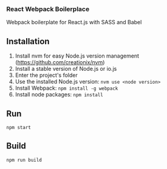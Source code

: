 ### React Webpack Boilerplace

Webpack boilerplate for React.js with SASS and Babel

## Installation

1. Install nvm for easy Node.js version management (https://github.com/creationix/nvm)
2. Install a stable version of Node.js or io.js
3. Enter the project's folder
4. Use the installed Node.js version:
```nvm use <node version>```
5. Install Webpack:
```npm install -g webpack```
6. Install node packages:
```npm install```

## Run 

```npm start```

## Build
```npm run build```
